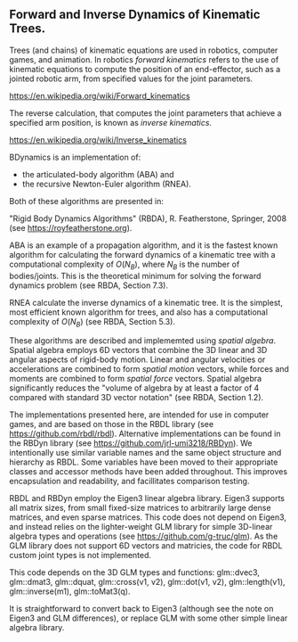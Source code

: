
 ## Forward and Inverse Dynamics of Kinematic Trees.

 Trees (and chains) of kinematic equations are used in robotics, computer games, and animation.
 In robotics _forward kinematics_ refers to the use of kinematic equations to compute the position of 
 an end-effector, such as a jointed robotic arm, from specified values for the joint parameters.
 
  https://en.wikipedia.org/wiki/Forward_kinematics
  
 The reverse calculation, that computes the joint parameters that achieve a specified arm position, 
 is known as _inverse kinematics_.
 
 https://en.wikipedia.org/wiki/Inverse_kinematics

 BDynamics is an implementation of:
 - the articulated-body algorithm (ABA) and  
 - the recursive Newton-Euler algorithm (RNEA).

 Both of these algorithms are presented in:

 "Rigid Body Dynamics Algorithms" (RBDA), R. Featherstone, Springer, 2008 (see https://royfeatherstone.org). 

 ABA is an example of a propagation algorithm, and it is the fastest known algorithm
 for calculating the forward dynamics of a kinematic tree with a computational complexity of $O(N_B)$,
 where $N_B$ is the number of bodies/joints. 
 This is the theoretical minimum for solving the forward dynamics problem (see RBDA, Section 7.3). 
 
 RNEA calculate the inverse dynamics of a kinematic tree. 
 It is the simplest, most efficient known algorithm for trees, and also has a computational
 complexity of $O(N_B)$ (see RBDA, Section 5.3). 

 These algorithms are described and implememted using _spatial algebra_. 
 Spatial algebra  employs 6D vectors that combine the 3D linear and
 3D angular aspects of rigid-body motion.
 Linear and angular velocities or accelerations are
 combined to form  _spatial motion_ vectors, while forces and moments are combined
 to form  _spatial force_ vectors.
 Spatial algebra significantly reduces the
"volume of algebra by at least a factor of 4 compared with standard 3D vector notation" (see RBDA, Section 1.2). 

 The implementations presented here, are intended for use in computer games, and are 
 based on those in the RBDL library (see https://github.com/rbdl/rbdl).
 Alternative implementations can be found in the RBDyn library (see https://github.com/jrl-umi3218/RBDyn).
 We intentionally use similar variable names and the same object structure and hierarchy as RBDL. 
 Some variables have been moved to their appropriate classes and accessor methods 
 have been added throughout. This improves encapsulation and readability, and facillitates comparison testing.
 

 RBDL and RBDyn employ the Eigen3 linear algebra library. Eigen3 supports all matrix sizes, from small 
 fixed-size matrices to arbitrarily large dense matrices, and even sparse matrices.
 This code does not depend on Eigen3, and instead relies on the lighter-weight GLM library 
 for simple 3D-linear algebra types and operations (see https://github.com/g-truc/glm). 
 As the GLM library does not support 6D vectors and matricies, the code for RBDL custom
 joint types is not implemented.

 This code depends on the 3D GLM types and functions: glm::dvec3, glm::dmat3, glm::dquat,
 glm::cross(v1, v2), glm::dot(v1, v2), glm::length(v1), glm::inverse(m1), glm::toMat3(q).
 
 It is straightforward to convert back to Eigen3 (although see 
 the note on Eigen3 and GLM differences), or  replace GLM with some other simple
 linear algebra library.

 
